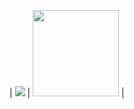 | <img src="https://github-readme-stats.vercel.app/api?username=nicole1707&show_icons=true&theme=synthwave"/>  |  <img with="" height="138" src="https://github-readme-stats.vercel.app/api/top-langs/?username=nicole1707&layout=compact&theme=synthwave"/>  |

